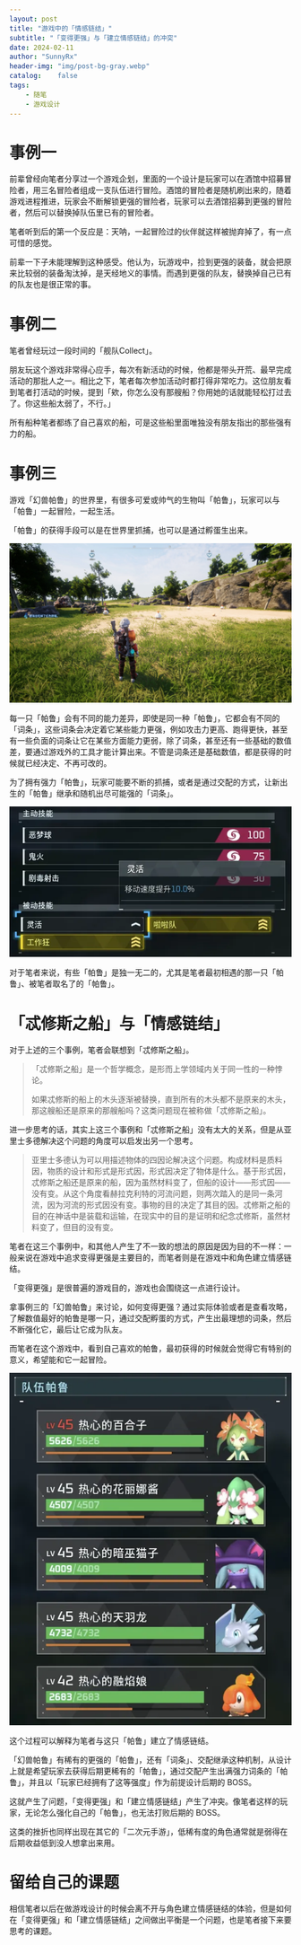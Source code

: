 ```yaml
---
layout: post
title: "游戏中的「情感链结」"
subtitle: "「变得更强」与「建立情感链结」的冲突"
date: 2024-02-11
author: "SunnyRx"
header-img: "img/post-bg-gray.webp"
catalog:	false
tags:
    - 随笔
    - 游戏设计
---
```


# 事例一

前辈曾经向笔者分享过一个游戏企划，里面的一个设计是玩家可以在酒馆中招募冒险者，用三名冒险者组成一支队伍进行冒险。酒馆的冒险者是随机刷出来的，随着游戏进程推进，玩家会不断解锁更强的冒险者，玩家可以去酒馆招募到更强的冒险者，然后可以替换掉队伍里已有的冒险者。

笔者听到后的第一个反应是：天呐，一起冒险过的伙伴就这样被抛弃掉了，有一点可惜的感觉。

前辈一下子未能理解到这种感受。他认为，玩游戏中，捡到更强的装备，就会把原来比较弱的装备淘汰掉，是天经地义的事情。而遇到更强的队友，替换掉自己已有的队友也是很正常的事。

# 事例二

笔者曾经玩过一段时间的「舰队Collect」。

朋友玩这个游戏非常得心应手，每次有新活动的时候，他都是带头开荒、最早完成活动的那批人之一。相比之下，笔者每次参加活动时都打得非常吃力。这位朋友看到笔者打活动的时候，提到「欸，你怎么没有那艘船？你用她的话就能轻松打过去了。你这些船太弱了，不行。」

所有船种笔者都练了自己喜欢的船，可是这些船里面唯独没有朋友指出的那些强有力的船。

# 事例三

游戏「幻兽帕鲁」的世界里，有很多可爱或帅气的生物叫「帕鲁」，玩家可以与「帕鲁」一起冒险，一起生活。

「帕鲁」的获得手段可以是在世界里抓捕，也可以是通过孵蛋生出来。

![「幻兽帕鲁」中「帕鲁」遍布在世界中的样子](https://raw.githubusercontent.com/SunnyRx/images/main/img/20240211083603_1.webp)

每一只「帕鲁」会有不同的能力差异，即使是同一种「帕鲁」，它都会有不同的「词条」，这些词条会决定着它某些能力更强，例如攻击力更高、跑得更快，甚至有一些负面的词条让它在某些方面能力更弱，除了词条，甚至还有一些基础的数值差，要通过游戏外的工具才能计算出来。不管是词条还是基础数值，都是获得的时候就已经决定、不再可改的。

为了拥有强力「帕鲁」，玩家可能要不断的抓捕，或者是通过交配的方式，让新出生的「帕鲁」继承和随机出尽可能强的「词条」。

![「幻兽帕鲁」中的被动技能，又称为「词条」](https://raw.githubusercontent.com/SunnyRx/images/main/img/20240211094701.webp)

对于笔者来说，有些「帕鲁」是独一无二的，尤其是笔者最初相遇的那一只「帕鲁」、被笔者取名了的「帕鲁」。

# 「忒修斯之船」与「情感链结」

对于上述的三个事例，笔者会联想到「忒修斯之船」。

>「忒修斯之船」是一个哲学概念，是形而上学领域内关于同一性的一种悖论。
>
> 如果忒修斯的船上的木头逐渐被替换，直到所有的木头都不是原来的木头，那这艘船还是原来的那艘船吗？这类问题现在被称做「忒修斯之船」。

进一步思考的话，其实上这三个事例和「忒修斯之船」没有太大的关系，但是从亚里士多德解决这个问题的角度可以启发出另一个思考。

> 亚里士多德认为可以用描述物体的四因论解决这个问题。构成材料是质料因，物质的设计和形式是形式因，形式因决定了物体是什么。基于形式因，忒修斯之船还是原来的船，因为虽然材料变了，但船的设计——形式因——没有变。从这个角度看赫拉克利特的河流问题，则两次踏入的是同一条河流，因为河流的形式因没有变。事物的目的决定了其目的因。忒修斯之船的目的在神话中是装载和运输，在现实中的目的是证明和纪念忒修斯，虽然材料变了，但目的没有变。

笔者在这三个事例中，和其他人产生了不一致的想法的原因是因为目的不一样：一般来说在游戏中追求变得更强是主要目的，而笔者则是在游戏中和角色建立情感链结。

「变得更强」是很普遍的游戏目的，游戏也会围绕这一点进行设计。

拿事例三的「幻兽帕鲁」来讨论，如何变得更强？通过实际体验或者是查看攻略，了解数值最好的帕鲁是哪一只，通过交配孵蛋的方式，产生出最理想的词条，然后不断强化它，最后让它成为队友。

而笔者在这个游戏中，看到自己喜欢的帕鲁，最初获得的时候就会觉得它有特别的意义，希望能和它一起冒险。

![笔者喜欢的「帕鲁」们](https://raw.githubusercontent.com/SunnyRx/images/main/img/20240211094757.webp)

这个过程可以解释为笔者与这只「帕鲁」建立了情感链结。

「幻兽帕鲁」有稀有的更强的「帕鲁」，还有「词条」、交配继承这种机制，从设计上就是希望玩家去获得后期更稀有的「帕鲁」，通过交配产生出满强力词条的「帕鲁」，并且以「玩家已经拥有了这等强度」作为前提设计后期的 BOSS。

这就产生了问题，「变得更强」和「建立情感链结」产生了冲突。像笔者这样的玩家，无论怎么强化自己的「帕鲁」，也无法打败后期的 BOSS。

这类的挫折也同样出现在其它的「二次元手游」，低稀有度的角色通常就是弱得在后期收益低到没人想拿出来用。

# 留给自己的课题

相信笔者以后在做游戏设计的时候会离不开与角色建立情感链结的体验，但是如何在「变得更强」和「建立情感链结」之间做出平衡是一个问题，也是笔者接下来要思考的课题。